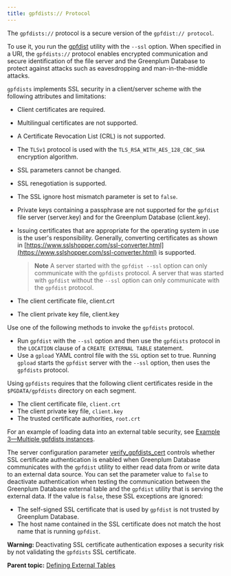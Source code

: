 ```yaml
---
title: gpfdists:// Protocol 
---
```


The `gpfdists://` protocol is a secure version of the `gpfdist:// protocol`.

To use it, you run the [gpfdist](../../utility_guide/ref/gpfdist.html) utility with the `--ssl` option. When specified in a URI, the `gpfdists://` protocol enables encrypted communication and secure identification of the file server and the Greenplum Database to protect against attacks such as eavesdropping and man-in-the-middle attacks.

`gpfdists` implements SSL security in a client/server scheme with the following attributes and limitations:

-   Client certificates are required.
-   Multilingual certificates are not supported.
-   A Certificate Revocation List \(CRL\) is not supported.
-   The `TLSv1` protocol is used with the `TLS_RSA_WITH_AES_128_CBC_SHA` encryption algorithm.
-   SSL parameters cannot be changed.
-   SSL renegotiation is supported.
-   The SSL ignore host mismatch parameter is set to `false`.
-   Private keys containing a passphrase are not supported for the `gpfdist` file server \(server.key\) and for the Greenplum Database \(client.key\).
-   Issuing certificates that are appropriate for the operating system in use is the user's responsibility. Generally, converting certificates as shown in [https://www.sslshopper.com/ssl-converter.html](https://www.sslshopper.com/ssl-converter.html) is supported.

    > **Note** A server started with the `gpfdist --ssl` option can only communicate with the `gpfdists` protocol. A server that was started with `gpfdist` without the `--ssl` option can only communicate with the `gpfdist` protocol.

-   The client certificate file, client.crt
-   The client private key file, client.key

Use one of the following methods to invoke the `gpfdists` protocol.

-   Run `gpfdist` with the `--ssl` option and then use the `gpfdists` protocol in the `LOCATION` clause of a `CREATE EXTERNAL TABLE` statement.
-   Use a `gpload` YAML control file with the `SSL` option set to true. Running `gpload` starts the `gpfdist` server with the `--ssl` option, then uses the `gpfdists` protocol.

Using `gpfdists` requires that the following client certificates reside in the `$PGDATA/gpfdists` directory on each segment.

-   The client certificate file, `client.crt`
-   The client private key file, `client.key`
-   The trusted certificate authorities, `root.crt`

For an example of loading data into an external table security, see [Example 3—Multiple gpfdists instances](g-example-3-multiple-gpfdists-instances.html).

The server configuration parameter [verify\_gpfdists\_cert](../../ref_guide/config_params/guc-list.html) controls whether SSL certificate authentication is enabled when Greenplum Database communicates with the `gpfdist` utility to either read data from or write data to an external data source. You can set the parameter value to `false` to deactivate authentication when testing the communication between the Greenplum Database external table and the `gpfdist` utility that is serving the external data. If the value is `false`, these SSL exceptions are ignored:

-   The self-signed SSL certificate that is used by `gpfdist` is not trusted by Greenplum Database.
-   The host name contained in the SSL certificate does not match the host name that is running `gpfdist`.

**Warning:** Deactivating SSL certificate authentication exposes a security risk by not validating the `gpfdists` SSL certificate.

**Parent topic:** [Defining External Tables](../external/g-external-tables.html)

